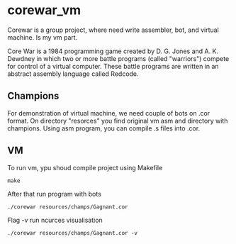 # corewar_vm

Corewar is a group project, where need write assembler, bot, and virtual machine. Is my vm part.

Core War is a 1984 programming game created by D. G. Jones and A. K. Dewdney in which two or more battle programs (called "warriors") compete for control of a virtual computer. These battle programs are written in an abstract assembly language called Redcode.

## Champions

For demonstration of virtual machine, we need couple of bots on .cor format. On directory "resorces" you find original vm asm and directory with champions. Using asm program, you can compile .s files into .cor.

## VM

To run vm, ypu shoud compile project using Makefile 
```
make
```
After that run program with bots
```
./corewar resources/champs/Gagnant.cor
```
Flag -v run ncurces visualisation
```
./corewar resources/champs/Gagnant.cor -v
```

